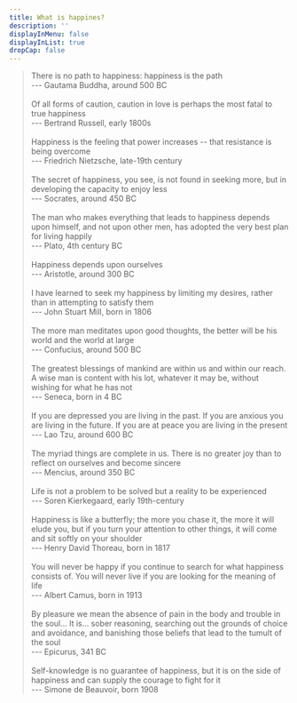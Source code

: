 ```yaml
---
title: What is happines? 
description: ''
displayInMenu: false
displayInList: true
dropCap: false
---
```


> There is no path to happiness: happiness is the path   
--- Gautama Buddha, around 500 BC  
> &nbsp;  
> Of all forms of caution, caution in love is perhaps the most fatal to true happiness  
--- Bertrand Russell, early 1800s  
> &nbsp;  
> Happiness is the feeling that power increases -- that resistance is being overcome    
--- Friedrich Nietzsche, late-19th century  
> &nbsp;  
> The secret of happiness, you see, is not found in seeking more, but in developing the capacity to enjoy less    
--- Socrates, around 450 BC  
> &nbsp;  
> The man who makes everything that leads to happiness depends upon himself, and not upon other men, has adopted the very best plan for living happily    
--- Plato, 4th century BC  
> &nbsp;  
> Happiness depends upon ourselves    
--- Aristotle, around 300 BC   
> &nbsp;  
>  I have learned to seek my happiness by limiting my desires, rather than in attempting to satisfy them    
--- John Stuart Mill, born in 1806  
> &nbsp;    
> The more man meditates upon good thoughts, the better will be his world and the world at large  
--- Confucius, around 500 BC  
> &nbsp;  
> The greatest blessings of mankind are within us and within our reach. A wise man is content with his lot, whatever it may be, without wishing for what he has not   
--- Seneca, born in 4 BC  
> &nbsp;  
> If you are depressed you are living in the past. If you are anxious you are living in the future. If you are at peace you are living in the present    
--- Lao Tzu, around 600 BC  
> &nbsp;    
> The myriad things are complete in us. There is no greater joy than to reflect on ourselves and become sincere    
--- Mencius, around 350 BC  
> &nbsp;  
> Life is not a problem to be solved but a reality to be experienced    
--- Soren Kierkegaard, early 19th-century  
> &nbsp;   
> Happiness is like a butterfly; the more you chase it, the more it will elude you, but if you turn your attention to other things, it will come and sit softly on your shoulder   
--- Henry David Thoreau, born in 1817   
> &nbsp;  
> You will never be happy if you continue to search for what happiness consists of. You will never live if you are looking for the meaning of life    
--- Albert Camus, born in 1913  
> &nbsp;  
> By pleasure we mean the absence of pain in the body and trouble in the soul... It is... sober reasoning, searching out the grounds of choice and avoidance, and banishing those beliefs that lead to the tumult of the soul  
--- Epicurus, 341 BC  
> &nbsp;  
> Self-knowledge is no guarantee of happiness, but it is on the side of happiness and can supply the courage to fight for it     
--- Simone de Beauvoir, born 1908

